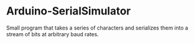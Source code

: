 # Arduino-SerialSimulator
Small program that takes a series of characters and serializes them into a stream of bits at arbitrary baud rates.
